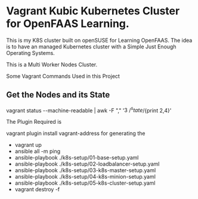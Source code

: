 # Vagrant Kubic Kubernetes Cluster for OpenFAAS Learning. 

This is my K8S cluster built on openSUSE for Learning OpenFAAS. The idea is to have an managed Kubernetes cluster with a Simple Just Enough Operating Systems. 


This is a Multi Worker Nodes Cluster. 

Some Vagrant Commands Used in this Project

## Get the Nodes and its State
vagrant status --machine-readable | awk -F "," '$3 ~/^state$/{print $2,$4}'

The Plugin Required is 

vagrant plugin install vagrant-address for generating the 

* vagrant up
* ansible all -m ping
* ansible-playbook ./k8s-setup/01-base-setup.yaml 
* ansible-playbook ./k8s-setup/02-loadbalancer-setup.yaml 
* ansible-playbook ./k8s-setup/03-k8s-master-setup.yaml 
* ansible-playbook ./k8s-setup/04-k8s-minion-setup.yaml 
* ansible-playbook ./k8s-setup/05-k8s-cluster-setup.yaml 
* vagrant destroy -f

